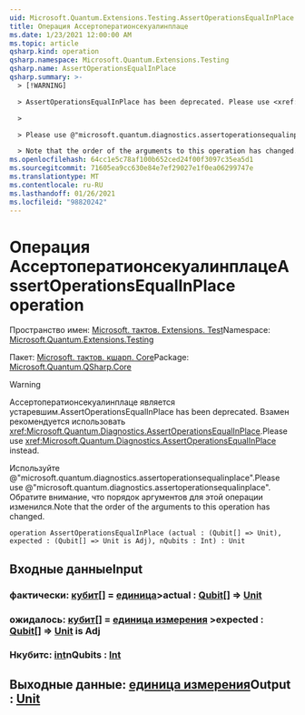 ```yaml
---
uid: Microsoft.Quantum.Extensions.Testing.AssertOperationsEqualInPlace
title: Операция Ассертоператионсекуалинплаце
ms.date: 1/23/2021 12:00:00 AM
ms.topic: article
qsharp.kind: operation
qsharp.namespace: Microsoft.Quantum.Extensions.Testing
qsharp.name: AssertOperationsEqualInPlace
qsharp.summary: >-
  > [!WARNING]

  > AssertOperationsEqualInPlace has been deprecated. Please use <xref:Microsoft.Quantum.Diagnostics.AssertOperationsEqualInPlace> instead.

  >

  > Please use @"microsoft.quantum.diagnostics.assertoperationsequalinplace".

  > Note that the order of the arguments to this operation has changed.
ms.openlocfilehash: 64cc1e5c78af100b652ced24f00f3097c35ea5d1
ms.sourcegitcommit: 71605ea9cc630e84e7ef29027e1f0ea06299747e
ms.translationtype: MT
ms.contentlocale: ru-RU
ms.lasthandoff: 01/26/2021
ms.locfileid: "98820242"
---
```

# <a name="assertoperationsequalinplace-operation"></a><span data-ttu-id="d5808-102">Операция Ассертоператионсекуалинплаце</span><span class="sxs-lookup"><span data-stu-id="d5808-102">AssertOperationsEqualInPlace operation</span></span>

<span data-ttu-id="d5808-103">Пространство имен: [Microsoft. тактов. Extensions. Test](xref:Microsoft.Quantum.Extensions.Testing)</span><span class="sxs-lookup"><span data-stu-id="d5808-103">Namespace: [Microsoft.Quantum.Extensions.Testing](xref:Microsoft.Quantum.Extensions.Testing)</span></span>

<span data-ttu-id="d5808-104">Пакет: [Microsoft. тактов. кшарп. Core](https://nuget.org/packages/Microsoft.Quantum.QSharp.Core)</span><span class="sxs-lookup"><span data-stu-id="d5808-104">Package: [Microsoft.Quantum.QSharp.Core](https://nuget.org/packages/Microsoft.Quantum.QSharp.Core)</span></span>


> [!WARNING]
> <span data-ttu-id="d5808-105">Ассертоператионсекуалинплаце является устаревшим.</span><span class="sxs-lookup"><span data-stu-id="d5808-105">AssertOperationsEqualInPlace has been deprecated.</span></span> <span data-ttu-id="d5808-106">Взамен рекомендуется использовать <xref:Microsoft.Quantum.Diagnostics.AssertOperationsEqualInPlace>.</span><span class="sxs-lookup"><span data-stu-id="d5808-106">Please use <xref:Microsoft.Quantum.Diagnostics.AssertOperationsEqualInPlace> instead.</span></span>
>
> <span data-ttu-id="d5808-107">Используйте @"microsoft.quantum.diagnostics.assertoperationsequalinplace".</span><span class="sxs-lookup"><span data-stu-id="d5808-107">Please use @"microsoft.quantum.diagnostics.assertoperationsequalinplace".</span></span>
> <span data-ttu-id="d5808-108">Обратите внимание, что порядок аргументов для этой операции изменился.</span><span class="sxs-lookup"><span data-stu-id="d5808-108">Note that the order of the arguments to this operation has changed.</span></span>



```qsharp
operation AssertOperationsEqualInPlace (actual : (Qubit[] => Unit), expected : (Qubit[] => Unit is Adj), nQubits : Int) : Unit
```


## <a name="input"></a><span data-ttu-id="d5808-109">Входные данные</span><span class="sxs-lookup"><span data-stu-id="d5808-109">Input</span></span>

### <a name="actual--qubit--unit"></a><span data-ttu-id="d5808-110">фактически: [кубит](xref:microsoft.quantum.lang-ref.qubit)[] = [единица](xref:microsoft.quantum.lang-ref.unit)></span><span class="sxs-lookup"><span data-stu-id="d5808-110">actual : [Qubit](xref:microsoft.quantum.lang-ref.qubit)[] => [Unit](xref:microsoft.quantum.lang-ref.unit)</span></span> 




### <a name="expected--qubit--unit--is-adj"></a><span data-ttu-id="d5808-111">ожидалось: [кубит](xref:microsoft.quantum.lang-ref.qubit)[] = [единица измерения](xref:microsoft.quantum.lang-ref.unit) ></span><span class="sxs-lookup"><span data-stu-id="d5808-111">expected : [Qubit](xref:microsoft.quantum.lang-ref.qubit)[] => [Unit](xref:microsoft.quantum.lang-ref.unit)  is Adj</span></span>




### <a name="nqubits--int"></a><span data-ttu-id="d5808-112">Нкубитс: [int](xref:microsoft.quantum.lang-ref.int)</span><span class="sxs-lookup"><span data-stu-id="d5808-112">nQubits : [Int](xref:microsoft.quantum.lang-ref.int)</span></span>





## <a name="output--unit"></a><span data-ttu-id="d5808-113">Выходные данные: [единица измерения](xref:microsoft.quantum.lang-ref.unit)</span><span class="sxs-lookup"><span data-stu-id="d5808-113">Output : [Unit](xref:microsoft.quantum.lang-ref.unit)</span></span>


